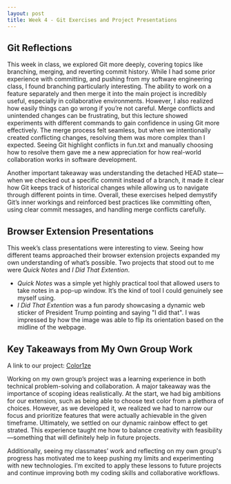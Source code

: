```yaml
---
layout: post
title: Week 4 - Git Exercises and Project Presentations
---
```


## Git Reflections

This week in class, we explored Git more deeply, covering topics like branching, merging, and reverting commit history. While I had some prior experience with committing, and pushing from my software engineering class, I found branching particularly interesting. The ability to work on a feature separately and then merge it into the main project is incredibly useful, especially in collaborative environments. However, I also realized how easily things can go wrong if you’re not careful. Merge conflicts and unintended changes can be frustrating, but this lecture showed experiments with different commands to gain confidence in using Git more effectively. The merge process felt seamless, but when we intentionally created conflicting changes, resolving them was more complex than I expected. Seeing Git highlight conflicts in fun.txt and manually choosing how to resolve them gave me a new appreciation for how real-world collaboration works in software development.

Another important takeaway was understanding the detached HEAD state—when we checked out a specific commit instead of a branch, it made it clear how Git keeps track of historical changes while allowing us to navigate through different points in time. Overall, these exercises helped demystify Git’s inner workings and reinforced best practices like committing often, using clear commit messages, and handling merge conflicts carefully.

<!--more-->

## Browser Extension Presentations

This week’s class presentations were interesting to view. Seeing how different teams approached their browser extension projects expanded my own understanding of what’s possible. Two projects that stood out to me were *Quick Notes* and *I Did That Extention*.

- *Quick Notes* was a simple yet highly practical tool that allowed users to take notes in a pop-up window. It’s the kind of tool I could genuinely see myself using.
- *I Did That Extention* was a fun parody showcasing a dynamic web sticker of President Trump pointing and saying "I did that". I was impressed by how the image was able to flip its orientation based on the midline of the webpage.

## Key Takeaways from My Own Group Work 

A link to our project: [Color1ze](https://github.com/ossd-s25/Color1ze)

Working on my own group’s project was a learning experience in both technical problem-solving and collaboration. A major takeaway was the importance of scoping ideas realistically. At the start, we had big ambitions for our extension, such as being able to choose text color from a plethora of choices. However, as we developed it, we realized we had to narrow our focus and prioritize features that were actually achievable in the given timeframe. Ultimately, we settled on our dynamic rainbow effect to get strated. This experience taught me how to balance creativity with feasibility—something that will definitely help in future projects. 

Additionally, seeing my classmates’ work and reflecting on my own group's progress has motivated me to keep pushing my limits and experimenting with new technologies. I’m excited to apply these lessons to future projects and continue improving both my coding skills and collaborative workflows.










